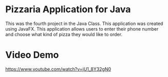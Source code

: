 # Pizzaria Application for Java

This was the fourth project in the Java Class. This application was created using JavaFX. This application allows users to enter their phone number and choose what kind of pizza
they would like to order.

# Video Demo
https://www.youtube.com/watch?v=jU1_8Y32gN0
